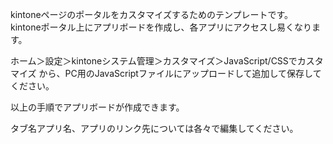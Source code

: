 kintoneページのポータルをカスタマイズするためのテンプレートです。  
kintoneポータル上にアプリボードを作成し、各アプリにアクセスし易くなります。

ホーム＞設定＞kintoneシステム管理＞カスタマイズ＞JavaScript/CSSでカスタマイズ
から、PC用のJavaScriptファイルにアップロードして追加して保存してください。

以上の手順でアプリボードが作成できます。

タブ名アプリ名、アプリのリンク先については各々で編集してください。
